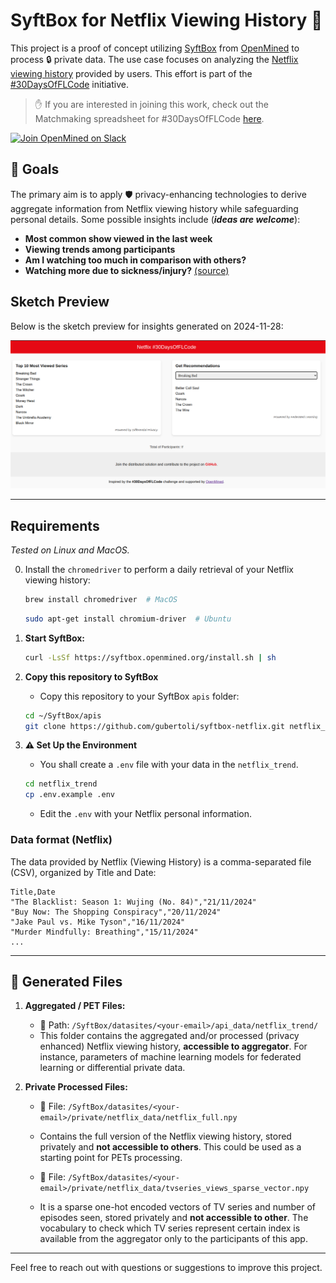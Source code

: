 # SyftBox for Netflix Viewing History 🍿

This project is a proof of concept utilizing [SyftBox](https://syftbox-documentation.openmined.org/) from [OpenMined](https://openmined.org/) to process 🔒 private data. The use case focuses on analyzing the [Netflix viewing history](https://help.netflix.com/en/node/101917) provided by users. This effort is part of the [#30DaysOfFLCode](https://info.openmined.org/30daysofflcode) initiative.

> ✋ If you are interested in joining this work, check out the Matchmaking spreadsheet for #30DaysOfFLCode [here](https://docs.google.com/spreadsheets/d/1euxZMxQXwctjRt_MVLqnqkuBqpXKuGagLReYANXj1i8/edit?gid=78639164#gid=78639164).

[![Join OpenMined on Slack](https://img.shields.io/badge/Join%20Us%20on-Slack-blue)](https://slack.openmined.org/)

## 🎯 Goals

The primary aim is to apply 🛡️ privacy-enhancing technologies to derive aggregate information from Netflix viewing history while safeguarding personal details. Some possible insights include (**_ideas are welcome_**):

- **Most common show viewed in the last week**
- **Viewing trends among participants**
- **Am I watching too much in comparison with others?**
- **Watching more due to sickness/injury?** [(source)](https://www.kaggle.com/code/nachoco/netflix-viewing-analysis-with-injury)

## Sketch Preview

Below is the sketch preview for insights generated on 2024-11-28:

![Sketch for 2024-11-28](aggregator/static/sketch-2024-11-28.png)


---

## Requirements
_Tested on Linux and MacOS._

0. Install the `chromedriver` to perform a daily retrieval of your Netflix viewing history:
   ```bash
   brew install chromedriver  # MacOS
   ```
   ```bash
   sudo apt-get install chromium-driver  # Ubuntu
   ```

1. **Start SyftBox:**
   ```bash
   curl -LsSf https://syftbox.openmined.org/install.sh | sh
   ```
2. **Copy this repository to SyftBox** 

   - Copy this repository to your SyftBox `apis` folder:
   ```bash
   cd ~/SyftBox/apis
   git clone https://github.com/gubertoli/syftbox-netflix.git netflix_trend
   ```
3. **⚠️ Set Up the Environment** 

   - You shall create a `.env` file with your data in the `netflix_trend`. 
   ```bash
   cd netflix_trend
   cp .env.example .env
   ```

   - Edit the `.env` with your Netflix personal information.

### Data format (Netflix)
The data provided by Netflix (Viewing History) is a comma-separated file (CSV), organized by Title and Date:

   ```
   Title,Date
   "The Blacklist: Season 1: Wujing (No. 84)","21/11/2024"
   "Buy Now: The Shopping Conspiracy","20/11/2024"
   "Jake Paul vs. Mike Tyson","16/11/2024"
   "Murder Mindfully: Breathing","15/11/2024"
   ...
   ```

---

## 📁 Generated Files

1. **Aggregated / PET Files:**

   - 📂 Path: `/SyftBox/datasites/<your-email>/api_data/netflix_trend/`
   - This folder contains the aggregated and/or processed (privacy enhanced) Netflix viewing history, **accessible to aggregator**. For instance, parameters of machine learning models for federated learning or differential private data.

2. **Private Processed Files:**

   - 📂 File: `/SyftBox/datasites/<your-email>/private/netflix_data/netflix_full.npy`
   - Contains the full version of the Netflix viewing history, stored privately and **not accessible to others**. This could be used as a starting point for PETs processing.

   - 📂 File: `/SyftBox/datasites/<your-email>/private/netflix_data/tvseries_views_sparse_vector.npy`
   - It is a sparse one-hot encoded vectors of TV series and number of episodes seen, stored privately and **not accessible to other**. The vocabulary to check which TV series represent certain index is available from the aggregator only to the participants of this app.

---

Feel free to reach out with questions or suggestions to improve this project.
